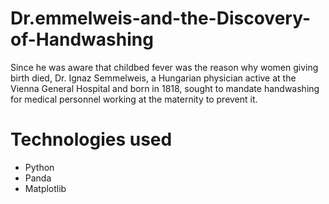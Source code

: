 # Dr.emmelweis-and-the-Discovery-of-Handwashing
Since he was aware that childbed fever was the reason why women giving birth died, Dr. Ignaz Semmelweis, a Hungarian physician active at the Vienna General Hospital and born in 1818, sought to mandate handwashing for medical personnel working at the maternity to prevent it.

# Technologies used
* Python
* Panda
* Matplotlib
